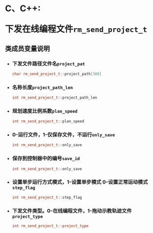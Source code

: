 # <p class="hidden">C、C++: </p>下发在线编程文件`rm_send_project_t`

## 类成员变量说明

- ### 下发文件路径文件名`project_pat`

    ```C++
    char rm_send_project_t::project_path[300]
    ```

- ### 名称长度`project_path_len`

    ```C++
    int rm_send_project_t::project_path_len
    ```

- ### 规划速度比例系数`plan_speed`

    ```C++
    int rm_send_project_t::plan_speed
    ```

- ### 0-运行文件，1-仅保存文件，不运行`only_save`

    ```C++
    int rm_send_project_t::only_save
    ```

- ### 保存到控制器中的编号`save_id`

    ```C++
    int rm_send_project_t::only_save
    ```

- ### 设置单步运行方式模式，1-设置单步模式 0-设置正常运动模式`step_flag`

    ```C++
    int rm_send_project_t::step_flag
    ```

- ### 下发文件类型。0-在线编程文件，1-拖动示教轨迹文件`project_type`

    ```C++
    int rm_send_project_t::project_type
    ```
